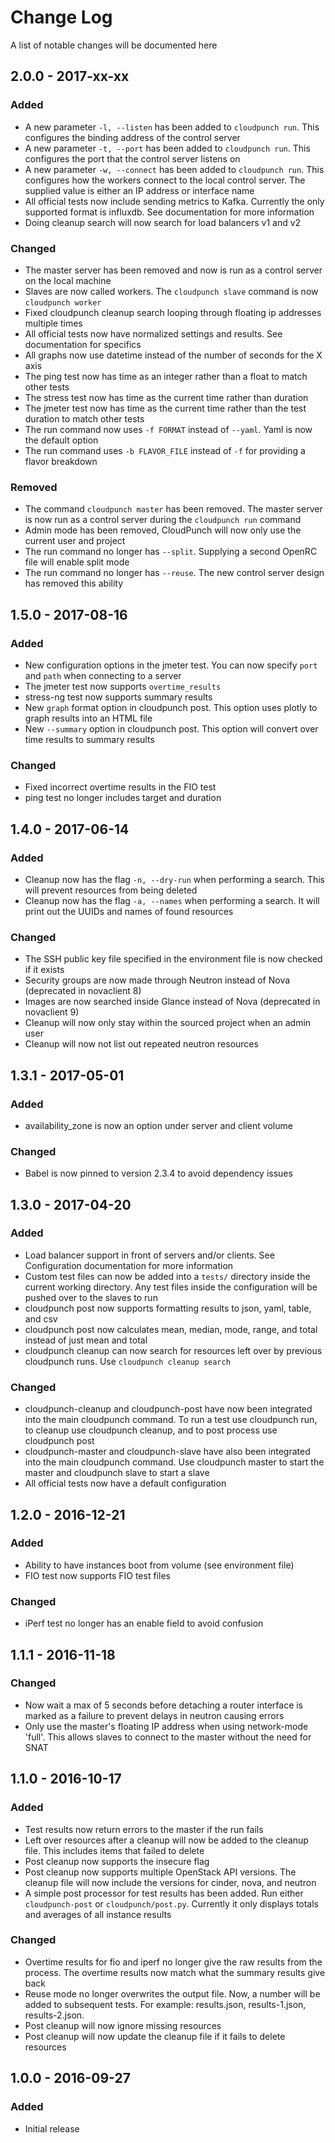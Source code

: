 # Change Log
A list of notable changes will be documented here

## 2.0.0 - 2017-xx-xx
### Added
- A new parameter `-l, --listen` has been added to `cloudpunch run`. This configures the binding address of the control server
- A new parameter `-t, --port` has been added to `cloudpunch run`. This configures the port that the control server listens on
- A new parameter `-w, --connect` has been added to `cloudpunch run`. This configures how the workers connect to the local control server. The supplied value is either an IP address or interface name
- All official tests now include sending metrics to Kafka. Currently the only supported format is influxdb. See documentation for more information
- Doing cleanup search will now search for load balancers v1 and v2

### Changed
- The master server has been removed and now is run as a control server on the local machine
- Slaves are now called workers. The `cloudpunch slave` command is now `cloudpunch worker`
- Fixed cloudpunch cleanup search looping through floating ip addresses multiple times
- All official tests now have normalized settings and results. See documentation for specifics
- All graphs now use datetime instead of the number of seconds for the X axis
- The ping test now has time as an integer rather than a float to match other tests
- The stress test now has time as the current time rather than duration
- The jmeter test now has time as the current time rather than the test duration to match other tests
- The run command now uses `-f FORMAT` instead of `--yaml`. Yaml is now the default option
- The run command uses `-b FLAVOR_FILE` instead of `-f` for providing a flavor breakdown

### Removed
- The command `cloudpunch master` has been removed. The master server is now run as a control server during the `cloudpunch run` command
- Admin mode has been removed, CloudPunch will now only use the current user and project
- The run command no longer has `--split`. Supplying a second OpenRC file will enable split mode
- The run command no longer has `--reuse`. The new control server design has removed this ability

## 1.5.0 - 2017-08-16
### Added
- New configuration options in the jmeter test. You can now specify `port` and `path` when connecting to a server
- The jmeter test now supports `overtime_results`
- stress-ng test now supports summary results
- New `graph` format option in cloudpunch post. This option uses plotly to graph results into an HTML file
- New `--summary` option in cloudpunch post. This option will convert over time results to summary results

### Changed
- Fixed incorrect overtime results in the FIO test
- ping test no longer includes target and duration

## 1.4.0 - 2017-06-14
### Added
- Cleanup now has the flag `-n, --dry-run` when performing a search. This will prevent resources from being deleted
- Cleanup now has the flag `-a, --names` when performing a search. It will print out the UUIDs and names of found resources

### Changed
- The SSH public key file specified in the environment file is now checked if it exists
- Security groups are now made through Neutron instead of Nova (deprecated in novaclient 8)
- Images are now searched inside Glance instead of Nova (deprecated in novaclient 9)
- Cleanup will now only stay within the sourced project when an admin user
- Cleanup will now not list out repeated neutron resources

## 1.3.1 - 2017-05-01
### Added
- availability_zone is now an option under server and client volume

### Changed
- Babel is now pinned to version 2.3.4 to avoid dependency issues

## 1.3.0 - 2017-04-20
### Added
- Load balancer support in front of servers and/or clients. See Configuration documentation for more information
- Custom test files can now be added into a `tests/` directory inside the current working directory. Any test files inside the configuration will be pushed over to the slaves to run
- cloudpunch post now supports formatting results to json, yaml, table, and csv
- cloudpunch post now calculates mean, median, mode, range, and total instead of just mean and total
- cloudpunch cleanup can now search for resources left over by previous cloudpunch runs. Use `cloudpunch cleanup search`

### Changed
- cloudpunch-cleanup and cloudpunch-post have now been integrated into the main cloudpunch command. To run a test use cloudpunch run, to cleanup use cloudpunch cleanup, and to post process use cloudpunch post
- cloudpunch-master and cloudpunch-slave have also been integrated into the main cloudpunch command. Use cloudpunch master to start the master and cloudpunch slave to start a slave
- All official tests now have a default configuration

## 1.2.0 - 2016-12-21
### Added
- Ability to have instances boot from volume (see environment file)
- FIO test now supports FIO test files

### Changed
- iPerf test no longer has an enable field to avoid confusion

## 1.1.1 - 2016-11-18
### Changed
- Now wait a max of 5 seconds before detaching a router interface is marked as a failure to prevent delays in neutron causing errors
- Only use the master's floating IP address when using network-mode 'full'. This allows slaves to connect to the master without the need for SNAT

## 1.1.0 - 2016-10-17
### Added
- Test results now return errors to the master if the run fails
- Left over resources after a cleanup will now be added to the cleanup file. This includes items that failed to delete
- Post cleanup now supports the insecure flag
- Post cleanup now supports multiple OpenStack API versions. The cleanup file will now include the versions for cinder, nova, and neutron
- A simple post processor for test results has been added. Run either `cloudpunch-post` or `cloudpunch/post.py`. Currently it only displays totals and averages of all instance results

### Changed
- Overtime results for fio and iperf no longer give the raw results from the process. The overtime results now match what the summary results give back
- Reuse mode no longer overwrites the output file. Now, a number will be added to subsequent tests. For example: results.json, results-1.json, results-2.json.
- Post cleanup will now ignore missing resources
- Post cleanup will now update the cleanup file if it fails to delete resources

## 1.0.0 - 2016-09-27
### Added
- Initial release
